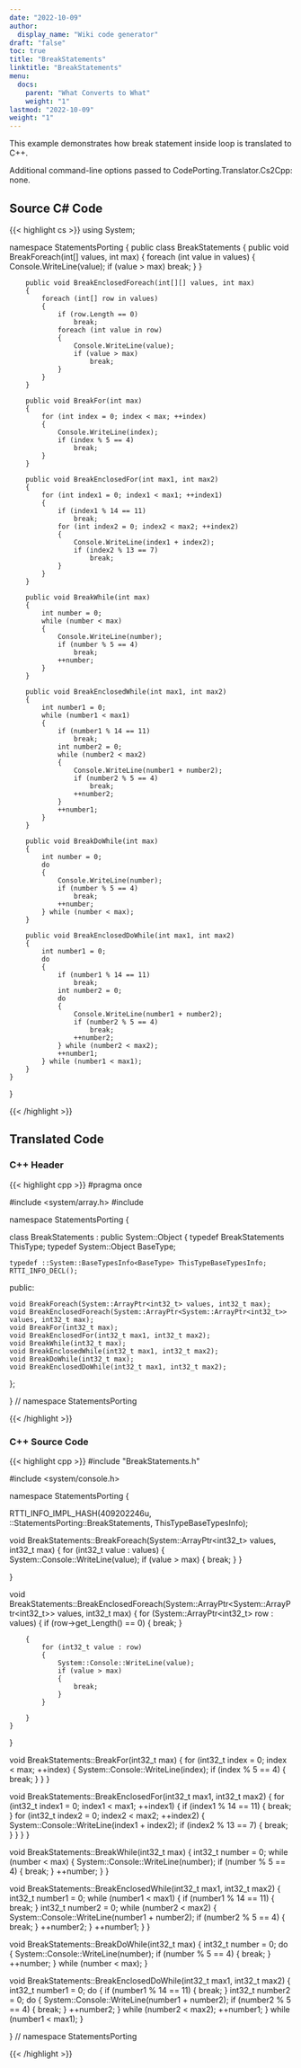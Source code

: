 ```yaml
---
date: "2022-10-09"
author:
  display_name: "Wiki code generator"
draft: "false"
toc: true
title: "BreakStatements"
linktitle: "BreakStatements"
menu:
  docs:
    parent: "What Converts to What"
    weight: "1"
lastmod: "2022-10-09"
weight: "1"
---
```


This example demonstrates how break statement inside loop is translated to C++.

Additional command-line options passed to CodePorting.Translator.Cs2Cpp: none.

## Source C# Code ##

{{< highlight cs >}}
using System;

namespace StatementsPorting
{
    public class BreakStatements
    {
        public void BreakForeach(int[] values, int max)
        {
            foreach (int value in values)
            {
                Console.WriteLine(value);
                if (value > max)
                    break;
            }
        }

        public void BreakEnclosedForeach(int[][] values, int max)
        {
            foreach (int[] row in values)
            {
                if (row.Length == 0)
                    break;
                foreach (int value in row)
                {
                    Console.WriteLine(value);
                    if (value > max)
                        break;
                }
            }
        }

        public void BreakFor(int max)
        {
            for (int index = 0; index < max; ++index)
            {
                Console.WriteLine(index);
                if (index % 5 == 4)
                    break;
            }
        }

        public void BreakEnclosedFor(int max1, int max2)
        {
            for (int index1 = 0; index1 < max1; ++index1)
            {
                if (index1 % 14 == 11)
                    break;
                for (int index2 = 0; index2 < max2; ++index2)
                {
                    Console.WriteLine(index1 + index2);
                    if (index2 % 13 == 7)
                        break;
                }
            }
        }

        public void BreakWhile(int max)
        {
            int number = 0;
            while (number < max)
            {
                Console.WriteLine(number);
                if (number % 5 == 4)
                    break;
                ++number;
            }
        }

        public void BreakEnclosedWhile(int max1, int max2)
        {
            int number1 = 0;
            while (number1 < max1)
            {
                if (number1 % 14 == 11)
                    break;
                int number2 = 0;
                while (number2 < max2)
                {
                    Console.WriteLine(number1 + number2);
                    if (number2 % 5 == 4)
                        break;
                    ++number2;
                }
                ++number1;
            }
        }

        public void BreakDoWhile(int max)
        {
            int number = 0;
            do
            {
                Console.WriteLine(number);
                if (number % 5 == 4)
                    break;
                ++number;
            } while (number < max);
        }

        public void BreakEnclosedDoWhile(int max1, int max2)
        {
            int number1 = 0;
            do
            {
                if (number1 % 14 == 11)
                    break;
                int number2 = 0;
                do
                {
                    Console.WriteLine(number1 + number2);
                    if (number2 % 5 == 4)
                        break;
                    ++number2;
                } while (number2 < max2);
                ++number1;
            } while (number1 < max1);
        }
    }
}

{{< /highlight >}}

## Translated Code ##

### C++ Header ###

{{< highlight cpp >}}
#pragma once

#include <system/array.h>
#include <cstdint>

namespace StatementsPorting {

class BreakStatements : public System::Object
{
    typedef BreakStatements ThisType;
    typedef System::Object BaseType;
    
    typedef ::System::BaseTypesInfo<BaseType> ThisTypeBaseTypesInfo;
    RTTI_INFO_DECL();
    
public:

    void BreakForeach(System::ArrayPtr<int32_t> values, int32_t max);
    void BreakEnclosedForeach(System::ArrayPtr<System::ArrayPtr<int32_t>> values, int32_t max);
    void BreakFor(int32_t max);
    void BreakEnclosedFor(int32_t max1, int32_t max2);
    void BreakWhile(int32_t max);
    void BreakEnclosedWhile(int32_t max1, int32_t max2);
    void BreakDoWhile(int32_t max);
    void BreakEnclosedDoWhile(int32_t max1, int32_t max2);
    
};

} // namespace StatementsPorting



{{< /highlight >}}

### C++ Source Code ###

{{< highlight cpp >}}
#include "BreakStatements.h"

#include <system/console.h>

namespace StatementsPorting {

RTTI_INFO_IMPL_HASH(409202246u, ::StatementsPorting::BreakStatements, ThisTypeBaseTypesInfo);

void BreakStatements::BreakForeach(System::ArrayPtr<int32_t> values, int32_t max)
{
    for (int32_t value : values)
    {
        System::Console::WriteLine(value);
        if (value > max)
        {
            break;
        }
    }
    
}

void BreakStatements::BreakEnclosedForeach(System::ArrayPtr<System::ArrayPtr<int32_t>> values, int32_t max)
{
    for (System::ArrayPtr<int32_t> row : values)
    {
        if (row->get_Length() == 0)
        {
            break;
        }
        
        {
            for (int32_t value : row)
            {
                System::Console::WriteLine(value);
                if (value > max)
                {
                    break;
                }
            }
            
        }
    }
    
}

void BreakStatements::BreakFor(int32_t max)
{
    for (int32_t index = 0; index < max; ++index)
    {
        System::Console::WriteLine(index);
        if (index % 5 == 4)
        {
            break;
        }
    }
}

void BreakStatements::BreakEnclosedFor(int32_t max1, int32_t max2)
{
    for (int32_t index1 = 0; index1 < max1; ++index1)
    {
        if (index1 % 14 == 11)
        {
            break;
        }
        for (int32_t index2 = 0; index2 < max2; ++index2)
        {
            System::Console::WriteLine(index1 + index2);
            if (index2 % 13 == 7)
            {
                break;
            }
        }
    }
}

void BreakStatements::BreakWhile(int32_t max)
{
    int32_t number = 0;
    while (number < max)
    {
        System::Console::WriteLine(number);
        if (number % 5 == 4)
        {
            break;
        }
        ++number;
    }
}

void BreakStatements::BreakEnclosedWhile(int32_t max1, int32_t max2)
{
    int32_t number1 = 0;
    while (number1 < max1)
    {
        if (number1 % 14 == 11)
        {
            break;
        }
        int32_t number2 = 0;
        while (number2 < max2)
        {
            System::Console::WriteLine(number1 + number2);
            if (number2 % 5 == 4)
            {
                break;
            }
            ++number2;
        }
        ++number1;
    }
}

void BreakStatements::BreakDoWhile(int32_t max)
{
    int32_t number = 0;
    do
    {
        System::Console::WriteLine(number);
        if (number % 5 == 4)
        {
            break;
        }
        ++number;
    } while (number < max);
}

void BreakStatements::BreakEnclosedDoWhile(int32_t max1, int32_t max2)
{
    int32_t number1 = 0;
    do
    {
        if (number1 % 14 == 11)
        {
            break;
        }
        int32_t number2 = 0;
        do
        {
            System::Console::WriteLine(number1 + number2);
            if (number2 % 5 == 4)
            {
                break;
            }
            ++number2;
        } while (number2 < max2);
        ++number1;
    } while (number1 < max1);
}

} // namespace StatementsPorting

{{< /highlight >}}
